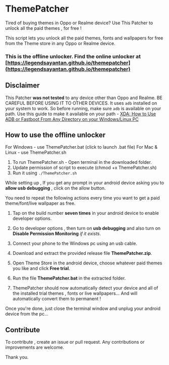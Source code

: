 # ThemePatcher
Tired of buying themes in Oppo or Realme device? Use This Patcher to unlock all the paid themes , for free !

This script lets you unlock all the paid themes, fonts and wallpapers for free from the Theme store in any Oppo or Realme device.

### This is the offline unlocker. Find the online unlocker at [https://legendsayantan.github.io/themepatcher](https://legendsayantan.github.io/themepatcher)

## Disclaimer
This Patcher **was not tested** to any device other than Oppo and Realme. BE CAREFUL BEFORE USING IT TO OTHER DEVICES.
It uses `adb` installed on your system to work. So before running, make sure `adb` is available on your path.
Use this guide to make it available on your path - [XDA: How to Use ADB or Fastboot From Any Directory on your Windows/Linux PC](https://www.xda-developers.com/adb-fastboot-any-directory-windows-linux/)

## How to use the offline unlocker
For Windows - use ThemePatcher.bat (click to launch .bat file)
For Mac & Linux - use ThemePatcher.sh
1. To run ThemePatcher.sh - Open terminal in the downloaded folder.
2. Update permission of script to execute (chmod +x ThemePatcher.sh)
3. Run it using `./ThemePatcher.sh`

While setting up , If you get any prompt in your android device asking you to **allow usb debugging** , click on the allow button.

You need to repeat the following actions every time you want to get a paid theme/font/live wallpaper as free.

1. Tap on the build number **seven times** in your android device to enable developer options.

2. Go to developer options , then turn on **usb debugging** and also turn on **Disable Permission Monitoring** *if it exists*.

3. Connect your phone to the Windows pc using an usb cable.

4. Download and extract the provided release file **ThemePatcher.zip**.

5. Open Theme Store in the android device, choose whatever paid themes you like and click **Free trial**.

6. Run the file **ThemePatcher.bat** in the extracted folder.
 
7. ThemePatcher should now automatically detect your device and all of the installed trial themes , fonts or live wallpapers... And will automatically convert them to permanent !

Once you're done, just close the terminal window and unplug your android device from the pc...


## Contribute
To contribute , create an issue or pull request. Any contributions or improvements are welcome.

Thank you.

